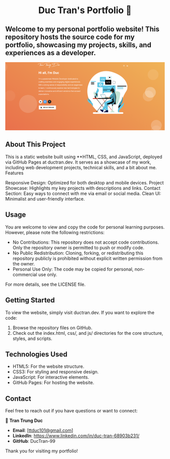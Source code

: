 <h1 align="center">Duc Tran's Portfolio 👋</h1>

## Welcome to my personal portfolio website! This repository hosts the source code for my portfolio, showcasing my projects, skills, and experiences as a developer.
<p align="center">
  <kbd>
    <img src="https://github.com/DucTran-99/DucTran.github.io/blob/main/picture.PNG"></img>
  </kbd>
</p>

## About This Project

This is a static website built using **HTML, CSS, and JavaScript, deployed via GitHub Pages at ductran.dev. It serves as a showcase of my work, including web development projects, technical skills, and a bit about me.
Features

Responsive Design: Optimized for both desktop and mobile devices.
Project Showcase: Highlights my key projects with descriptions and links.
Contact Section: Easy ways to connect with me via email or social media.
Clean UI: Minimalist and user-friendly interface.

## Usage
You are welcome to view and copy the code for personal learning purposes. However, please note the following restrictions:

<ul>
  <li>No Contributions: This repository does not accept code contributions. Only the repository owner is permitted to push or modify code.</li>
  <li>No Public Redistribution: Cloning, forking, or redistributing this repository publicly is prohibited without explicit written permission from the owner.</li>
  <li>Personal Use Only: The code may be copied for personal, non-commercial use only.</li>
</ul>

For more details, see the LICENSE file.

## Getting Started

To view the website, simply visit ductran.dev. If you want to explore the code:

1. Browse the repository files on GitHub.
2. Check out the index.html, css/, and js/ directories for the core structure, styles, and scripts.

## Technologies Used

<ul>
  <li>HTML5: For the website structure.</li>
  <li>CSS3: For styling and responsive design.</li>
  <li>JavaScript: For interactive elements.</li>
  <li>GitHub Pages: For hosting the website.</li>
</ul>

## Contact
Feel free to reach out if you have questions or want to connect:

👤 **Tran Trung Duc**

- **Email**: [ttduc101@gmail.com]
- **LinkedIn**: https://www.linkedin.com/in/duc-tran-68903b231/
- **GitHub**: DucTran-99

Thank you for visiting my portfolio!
